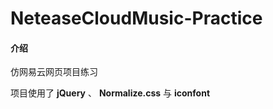 # NeteaseCloudMusic-Practice

#### 介绍
仿网易云网页项目练习

项目使用了 **jQuery** 、 **Normalize.css** 与 **iconfont** 



